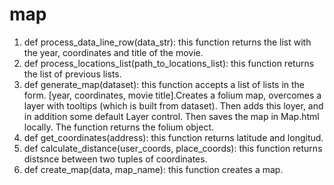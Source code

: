 # map
1. def process_data_line_row(data_str): this function returns the list with the year, coordinates and title of the movie.
2. def process_locations_list(path_to_locations_list): this function returns the list of previous lists.
3. def generate_map(dataset): this function accepts a list of lists in the form.
[year, coordinates, movie title].Creates a folium map, overcomes a layer with tooltips (which is built from dataset).
Then adds this loyer, and in addition some default Layer control.
Then saves the map in Map.html locally.
The function returns the folium object.
4. def get_coordinates(address): this function returns latitude and longitud.
5. def calculate_distance(user_coords, place_coords): this function returns distsnce between two tuples of coordinates.
6. def create_map(data, map_name): this function creates a map.
